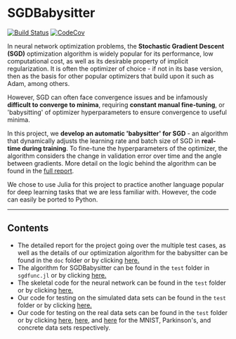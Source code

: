 # SGDBabysitter

[![Build Status](https://travis-ci.com/JayCata/SGDBabysitter.jl.svg?branch=master)](https://travis-ci.com/JayCata/SGDBabysitter.jl)
[![CodeCov](https://codecov.io/gh/JayCata/SGDBabysitter.jl/branch/master/graph/badge.svg)](https://codecov.io/gh/JayCata/SGDBabysitter.jl)

In neural network optimization problems, the **Stochastic Gradient Descent (SGD)** optimization algorithm is widely popular for its performance, low computational cost, as well as its desirable property of implicit regularization. It is often the optimizer of choice - if not in its base version, then as the basis for other popular optimizers that build upon it such as Adam, among others.  

However, SGD can often face convergence issues and be infamously **difficult to converge to minima**, requiring **constant manual fine-tuning**, or 'babysitting' of optimizer hyperparameters to ensure convergence to useful minima.

In this project, we **develop an automatic 'babysitter' for SGD**  - an algorithm that dynamically adjusts the learning rate and batch size of SGD in **real-time during training**. To fine-tune the hyperparameters of the optimizer, the algorithm considers the change in validation error over time and the angle between gradients. More detail on the logic behind the algorithm can be found in the [full report](doc/Project%20Write%20Up.pdf).

We chose to use Julia for this project to practice another language popular for deep learning tasks that we are less familiar with. However, the code can easily be ported to Python.

---

## Contents

+ The detailed report for the project going over the multiple test cases, as well as the details of our optimization algorithm for the babysitter can be found in the `doc` folder or by clicking [here.](doc/Project%20Write%20Up.pdf)
+ The algorithm for SGDBabysitter can be found in the `test` folder in `sgdfunc.jl` or by clicking [here.](test/sgdfunc.jl)
+ The skeletal code for the neural network can be found in the `test` folder or by clicking [here.](test/NeuralNet.jl)
+ Our code for testing on the simulated data sets can be found in the `test` folder or by clicking [here.](test/DataImp.jl)
+ Our code for testing on the real data sets can be found in the `test` folder or by clicking [here](test/testscript.jl), [here](test/otherdata_test.jl), and [here](test/conctest.jl) for the MNIST, Parkinson's, and concrete data sets respectively.
